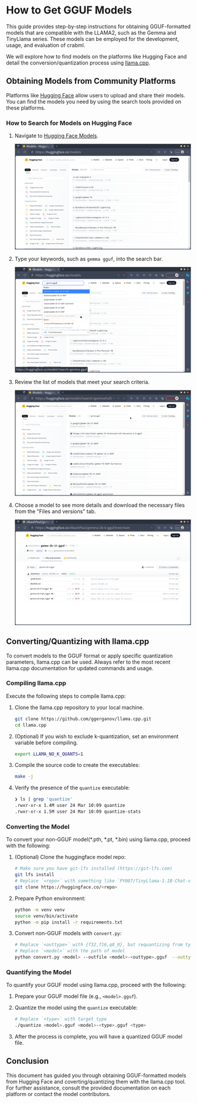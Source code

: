 # How to Get GGUF Models

This guide provides step-by-step instructions for obtaining GGUF-formatted models that are compatible with the LLAMA2, such as the Gemma and TinyLlama series. These models can be employed for the development, usage, and evaluation of crabml.

We will explore how to find models on the platforms like Hugging Face and detail the conversion/quantization process using [llama.cpp](https://github.com/ggerganov/llama.cpp).

## Obtaining Models from Community Platforms

Platforms like [Hugging Face](https://huggingface.co/) allow users to upload and share their models. You can find the models you need by using the search tools provided on these platforms.

### How to Search for Models on Hugging Face

1. Navigate to [Hugging Face Models](https://huggingface.co/models).

   ![Hugging Face Models](./assets/huggingface-models.png)

2. Type your keywords, such as `gemma gguf`, into the search bar.

   ![Hugging Face Search Input](./assets/huggingface-search-input.png)

3. Review the list of models that meet your search criteria.

   ![Hugging Face Search Results](./assets/huggingface-search-results.png)

4. Choose a model to see more details and download the necessary files from the "Files and versions" tab.

   ![Hugging Face Selected Model](./assets/huggingface-selected-model.png)

## Converting/Quantizing with llama.cpp

To convert models to the GGUF format or apply specific quantization parameters, llama.cpp can be used. Always refer to the most recent llama.cpp documentation for updated commands and usage.

### Compiling llama.cpp

Execute the following steps to compile llama.cpp:

1. Clone the llama.cpp repository to your local machine.

   ```sh
   git clone https://github.com/ggerganov/llama.cpp.git
   cd llama.cpp
   ```

2. (Optional) If you wish to exclude k-quantization, set an environment variable before compiling.

   ```sh
   export LLAMA_NO_K_QUANTS=1
   ```

3. Compile the source code to create the executables:

   ```sh
   make -j
   ```

4. Verify the presence of the `quantize` executable:

   ```bash
   ❯ ls | grep 'quantize'
   .rwxr-xr-x 1.4M user 24 Mar 10:09 quantize
   .rwxr-xr-x 1.5M user 24 Mar 10:09 quantize-stats
   ```

### Converting the Model

To convert your non-GGUF model(*.pth, *.pt, *.bin) using llama.cpp, proceed with the following:

1. (Optional) Clone the huggingface model repo:

    ```bash
    # Make sure you have git-lfs installed (https://git-lfs.com)
    git lfs install
    # Replace `<repo>` with something like `PY007/TinyLlama-1.1B-Chat-v0.3`.
    git clone https://huggingface.co/<repo>
    ```

2. Prepare Python environment:

    ```bash
    python -m venv venv
    source venv/bin/activate
    python -m pip install -r requirements.txt
    ```

3. Convert non-GGUF models with `convert.py`:

   ```bash
   # Replace `<outtype>` with {f32,f16,q8_0}, but requantizing from type q8_0 is disabled
   # Replace `<model>` with the path of model
   python convert.py <model> --outfile <model>-<outtype>.gguf  --outtype <outtype>
   ```

### Quantifying the Model

To quantify your GGUF model using llama.cpp, proceed with the following:

1. Prepare your GGUF model file (e.g., `<model>.gguf`).
2. Quantize the model using the `quantize` executable:

   ```bash
   # Replace `<type>` with target type
   ./quantize <model>.gguf <model>-<type>.gguf <type>
   ```

3. After the process is complete, you will have a quantized GGUF model file.

## Conclusion

This document has guided you through obtaining GGUF-formatted models from Hugging Face and coverting/quantizing them with the llama.cpp tool. For further assistance, consult the provided documentation on each platform or contact the model contributors.
